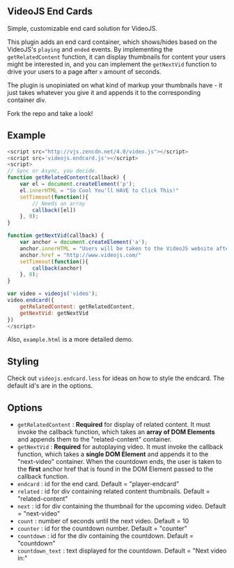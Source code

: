 ## VideoJS End Cards

Simple, customizable end card solution for VideoJS.



This plugin adds an end card container, which shows/hides based on the VideoJS's `playing` and `ended` events. By implementing the `getRelatedContent` function, it can display thumbnails for content your users might be interested in, and you can implement the `getNextVid` function to drive your users to a page after `x` amount of seconds.

The plugin is unopiniated on what kind of markup your thumbnails have - it just takes whatever you give it and appends it to the corresponding container div.

Fork the repo and take a look!

## Example
```js
<script src="http://vjs.zencdn.net/4.0/video.js"></script>
<script src='videojs.endcard.js'></script>
<script>
// Sync or Async, you decide.
function getRelatedContent(callback) {
    var el = document.createElement('p');
    el.innerHTML = "So Cool You'll HAVE to Click This!"
    setTimeout(function(){
        // Needs an array
        callback([el])
    }, 0);
}

function getNextVid(callback) {
    var anchor = document.createElement('a');
    anchor.innerHTML = "Users will be taken to the VideoJS website after 10 seconds!"
    anchor.href = "http://www.videojs.com/"
    setTimeout(function(){
        callback(anchor)
    }, 0);
}

var video = videojs('video');
video.endcard({
    getRelatedContent: getRelatedContent,
    getNextVid: getNextVid
})
</script>
```

Also, `example.html` is a more detailed demo.


## Styling

Check out `videojs.endcard.less` for ideas on how to style the endcard. The default id's are in the options.


## Options

* `getRelatedContent` : **Required** for display of related content. It must invoke the callback function, which takes an **array of DOM Elements** and appends them to the "related-content" container.
* `getNextVid` : **Required** for autoplaying video. It must invoke the callback function, which takes a **single DOM Element** and appends it to the "next-video" container. When the countdown ends, the user is taken to the **first** anchor href that is found in the DOM Element passed to the callback function.
* `endcard` : id for the end card. Default = "player-endcard"
* `related` : id for div containing related content thumbnails. Default = "related-content"
* `next` : id for div containing the thumbnail for the upcoming video. Default = "next-video"
* `count` : number of seconds until the next video. Default = 10
* `counter` : id for the countdown number. Default = "counter"
* `countdown` : id for the div containing the countdown. Default = "countdown"
* `countdown_text` : text displayed for the countdown. Default = "Next video in:"
